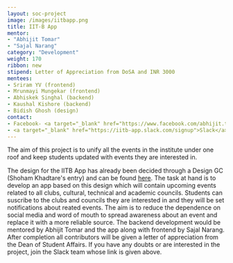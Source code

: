 ```yaml
---
layout: soc-project
image: /images/iitbapp.png
title: IIT-B App
mentor:
- "Abhijit Tomar"
- "Sajal Narang"
category: "Development"
weight: 170
ribbon: new
stipend: Letter of Appreciation from DoSA and INR 3000
mentees:
- Sriram YV (frontend)
- Mrunmayi Mungekar (frontend)
- Abhiskek Singhal (backend)
- Kaushal Kishore (backend)
- Bidish Ghosh (design)
contact:
- Facebook- <a target="_blank" href="https://www.facebook.com/abhijit.tomar">Abhijit Tomar</a>, <a target="_blank" href="www.facebook.com/sajalnarang">Sajal Narang</a>
- <a target="_blank" href="https://iitb-app.slack.com/signup">Slack</a> (Sign in using iitb.ac.in email)
---
```


The aim of this project is to unify all the events in the institute under one roof and keep students updated with events they are interested in.

<!--break-->

The design for the IITB App has already been decided through a Design GC (Shoham Khadtare's entry) and can be found [here](https://invis.io/D4ADJKT5U). The task at hand is to develop an app based on this design which will contain upcoming events related to all clubs, cultural, technical and academic councils. Students can suscribe to the clubs and councils they are interested in and they will be set notifications about reated events. The aim is to reduce the dependence on social media and word of mouth to spread awareness about an event and replace it with a more reliable source. The backend development would be mentored by Abhijit Tomar and the app along with frontend by Sajal Narang. After completion all contributors will be given a letter of appreciation from the Dean of Student Affairs. If you have any doubts or are interested in the project, join the Slack team whose link is given above.
